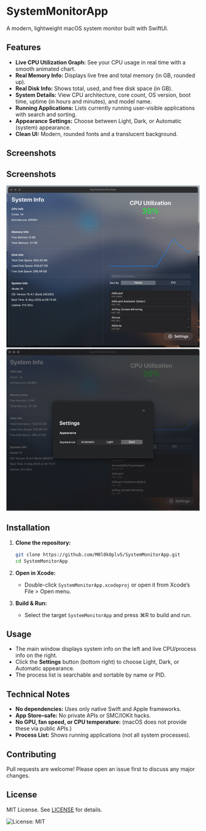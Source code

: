 
# SystemMonitorApp

A modern, lightweight macOS system monitor built with SwiftUI.

## Features

- **Live CPU Utilization Graph:** See your CPU usage in real time with a smooth animated chart.
- **Real Memory Info:** Displays live free and total memory (in GB, rounded up).
- **Real Disk Info:** Shows total, used, and free disk space (in GB).
- **System Details:** View CPU architecture, core count, OS version, boot time, uptime (in hours and minutes), and model name.
- **Running Applications:** Lists currently running user-visible applications with search and sorting.
- **Appearance Settings:** Choose between Light, Dark, or Automatic (system) appearance.
- **Clean UI:** Modern, rounded fonts and a translucent background.

## Screenshots

## Screenshots

![Main Window](SCR-20250509-dges.png)
![Settings Panel](SCR-20250509-dhok.png)


## Installation

1. **Clone the repository:**

   ```bash
   git clone https://github.com/M0l0k0plv5/SystemMonitorApp.git
   cd SystemMonitorApp
   ```

2. **Open in Xcode:**

   - Double-click `SystemMonitorApp.xcodeproj` or open it from Xcode’s File > Open menu.

3. **Build & Run:**

   - Select the target `SystemMonitorApp` and press ⌘R to build and run.

## Usage

- The main window displays system info on the left and live CPU/process info on the right.
- Click the **Settings** button (bottom right) to choose Light, Dark, or Automatic appearance.
- The process list is searchable and sortable by name or PID.

## Technical Notes

- **No dependencies:** Uses only native Swift and Apple frameworks.
- **App Store–safe:** No private APIs or SMC/IOKit hacks.
- **No GPU, fan speed, or CPU temperature:** (macOS does not provide these via public APIs.)
- **Process List:** Shows running applications (not all system processes).

## Contributing

Pull requests are welcome! Please open an issue first to discuss any major changes.

## License

MIT License. See [LICENSE](LICENSE) for details.


![License: MIT](https://img.shields.io/badge/License-MIT-yellow.svg)
